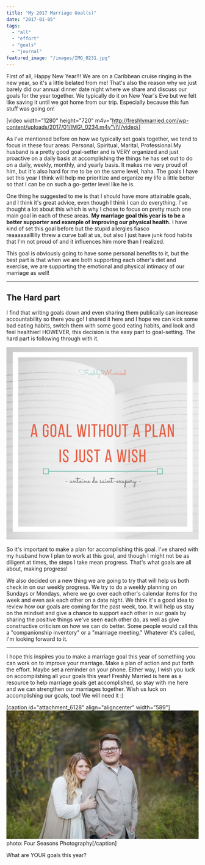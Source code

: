 ```yaml
---
title: "My 2017 Marriage Goal(s)"
date: "2017-01-05"
tags:
  - "all"
  - "effort"
  - "goals"
  - "journal"
featured_image: "/images/IMG_0231.jpg"
---
```


First of all, Happy New Year!!! We are on a Caribbean cruise ringing in the new year, so it's a little belated from me! That's also the reason why we just barely did our annual dinner date night where we share and discuss our goals for the year together. We typically do it on New Year's Eve but we felt like saving it until we got home from our trip. Especially because this fun stuff was going on!

\[video width="1280" height="720" m4v="http://freshlymarried.com/wp-content/uploads/2017/01/IMG\_0234.m4v"\]\[/video\]

As I've mentioned before on how we typically set goals together, we tend to focus in these four areas: Personal, Spiritual, Marital, Professional.My husband is a pretty good goal-setter and is VERY organized and just proactive on a daily basis at accomplishing the things he has set out to do on a daily, weekly, monthly, and yearly basis. It makes me very proud of him, but it's also hard for me to be on the same level, haha. The goals I have set this year I think will help me prioritize and organize my life a little better so that I can be on such a go-getter level like he is.

One thing he suggested to me is that I should have more attainable goals, and I think it's great advice, even though I think I can do everything. I've thought a lot about this which is why I chose to focus on pretty much one main goal in each of these areas. **My marriage goal this year is to be a better supporter and example of improving our physical health.** I have kind of set this goal before but the stupid allergies fiasco reaaaaaalllllly threw a curve ball at us, but also I just have junk food habits that I'm not proud of and it influences him more than I realized.

This goal is obviously going to have some personal benefits to it, but the best part is that when we are both supporting each other's diet and exercise, we are supporting the emotional and physical intimacy of our marriage as well!

* * *

## The Hard part

I find that writing goals down and even sharing them publically can increase accountability so there you go! I shared it here and I hope we can kick some bad eating habits, switch them with some good eating habits, and look and feel healthier! HOWEVER, this decision is the easy part to goal-setting. The hard part is following through with it.

![antoine de saint exupery, antoine de saint exupery quotes, a goal without a plan, a goal without a plan is just a wish, marriage goals, setting goals in marriage, a new marriage, a new year for marriage, goal setting, setting goals, tips for setting goals, tips for goals in marriage, a marriage goal, new year's resolutions, new year's resolutions for marriage, marriage advice, newlywed advice, marriage quotes, quotes about goals, quotes about goal setting, marriage help, marriage](/images/A-goal-without-a-plan-is-just-a-wish.png)

So it's important to make a plan for accomplishing this goal. I've shared with my husband how I plan to work at this goal, and though I might not be as diligent at times, the steps I take mean progress. That's what goals are all about, making progress!

We also decided on a new thing we are going to try that will help us both check in on our weekly progress. We try to do a weekly planning on Sundays or Mondays, where we go over each other's calendar items for the week and even ask each other on a date night. We think it's a good idea to review how our goals are coming for the past week, too. It will help us stay on the mindset and give a chance to support each other in our goals by sharing the positive things we've seen each other do, as well as give constructive criticism on how we can do better. Some people would call this a "companionship inventory" or a "marriage meeting." Whatever it's called, I'm looking forward to it.

* * *

I hope this inspires you to make a marriage goal this year of something you can work on to improve your marriage. Make a plan of action and put forth the effort. Maybe set a reminder on your phone. Either way, I wish you luck on accomplishing all your goals this year! Freshly Married is here as a resource to help marriage goals get accomplished, so stay with me here and we can strengthen our marriages together. Wish us luck on accomplishing our goals, too! We will need it :)

\[caption id="attachment\_6128" align="aligncenter" width="589"\]![antoine de saint exupery, antoine de saint exupery quotes, a goal without a plan, a goal without a plan is just a wish, marriage goals, setting goals in marriage, a new marriage, a new year for marriage, goal setting, setting goals, tips for setting goals, tips for goals in marriage, a marriage goal, new year's resolutions, new year's resolutions for marriage, marriage advice, newlywed advice, marriage quotes, quotes about goals, quotes about goal setting, marriage help, marriage](/images/0L0A0673.jpg) photo: Four Seasons Photography\[/caption\]

What are YOUR goals this year?
